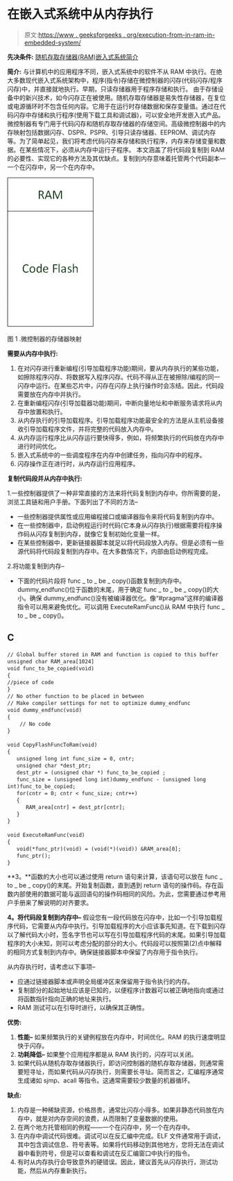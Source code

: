 # 在嵌入式系统中从内存执行

> 原文:[https://www . geeksforgeeks . org/execution-from-in-ram-in-embedded-system/](https://www.geeksforgeeks.org/execution-from-ram-in-embedded-systems/)

**先决条件:** [随机存取存储器(RAM)](https://www.geeksforgeeks.org/random-access-memory-ram/)[嵌入式系统简介](https://www.geeksforgeeks.org/introduction-of-embedded-systems-set-1/)

**简介:**
与计算机中的应用程序不同，嵌入式系统中的软件不从 RAM 中执行。在绝大多数现代嵌入式系统架构中，程序(指令)存储在微控制器的闪存(代码闪存/程序闪存)中，并直接就地执行。早期，只读存储器用于程序存储和执行。
由于存储设备中的新兴技术，如今闪存正在被使用。随机存取存储器是易失性存储器，在复位或电源循环时不包含任何内容。它用于在运行时存储数据和保存变量值。通过在代码闪存中存储和执行程序(使用下载工具和调试器)，可以安全地开发嵌入式产品。微控制器有专门用于代码闪存和随机存取存储器的存储空间。高级微控制器中的内存映射包括数据闪存、DSPR、PSPR、引导只读存储器、EEPROM、调试内存等。为了简单起见，我们将考虑代码闪存来存储和执行程序，内存来存储变量和数据。在某些情况下，必须从内存中运行子程序。
本文涵盖了将代码段复制到 RAM 的必要性、实现它的各种方法及其优缺点。复制到内存意味着托管两个代码副本—一个在闪存中，另一个在内存中。

![](img/b2eb0197aa5cabd9f829fa2e3853fdb3.png)

图 1 .微控制器的存储器映射

**需要从内存中执行:**

1.  在对闪存进行重新编程(引导加载程序功能)期间，要从内存执行的某些功能，如擦除程序闪存、将数据写入程序闪存。代码不得从正在被擦除/编程的同一闪存中运行。在某些芯片中，闪存在闪存上执行操作时会冻结。因此，代码段需要放在内存中并执行。
2.  在重新编程闪存(引导加载器功能)期间，中断向量地址和中断服务请求将从内存中放置和执行。
3.  从内存执行的引导加载程序。引导加载程序功能最安全的方法是从主机设备接收引导加载程序文件，并将完整的代码放入内存中。
4.  从内存运行程序比从闪存运行要快得多，例如，将频繁执行的代码放在内存中进行时间优化。
5.  嵌入式系统中的一些调度程序在内存中创建任务，指向闪存中的程序。
6.  闪存操作正在进行时，从内存运行应用程序。

**复制代码段并从内存中执行:**

1.一些控制器提供了一种非常直接的方法来将代码复制到内存中。你所需要的是，浏览工具链和用户手册。下面列出了不同的方法–

*   一些控制器提供属性或应用编程接口或编译器指令来将代码复制到内存中。
*   在一些控制器中，启动例程运行时代码(它本身从闪存执行)根据需要将程序操作码从闪存复制到内存，就像它复制初始化变量一样。
*   在某些控制器中，更新链接器脚本就足以将代码段放入内存。但是必须有一些源代码将代码段复制到内存中。在大多数情况下，内部由启动例程完成。

2.将功能复制到内存–

*   下面的代码片段将 func _ to _ be _ copy()函数复制到内存中。dummy_endfunc()位于函数的末尾，用于确定 func _ to _ be _ copy()的大小。确保 dummy_endfunc()没有被编译器优化。像“#pragma”这样的编译器指令可以用来避免优化。可以调用 ExecuteRamFunc()从 RAM 中执行 func _ to _ be _ copy()。

## C

```
// Global buffer stored in RAM and function is copied to this buffer 
unsigned char RAM_area[1024] 
void func_to_be_copied(void)
{
//piece of code
}
// No other function to be placed in between
// Make compiler settings for not to optimize dummy_endfunc
void dummy_endfunc(void)
{
    // No code
}

void CopyFlashFuncToRam(void)
{
   unsigned long int func_size = 0, cntr;
   unsigned char *dest_ptr;
   dest_ptr = (unsigned char *) func_to_be_copied ;  
   func_size = (unsigned long int)dummy_endfunc - (unsigned long int)func_to_be_copied;
   for(cntr = 0; cntr < func_size; cntr++)
   {
      RAM_area[cntr] = dest_ptr[cntr]; 
   }   
}

void ExecuteRamFunc(void)
{
   void(*func_ptr)(void) = (void(*)(void)) &RAM_area[0];
   func_ptr();  
}
```

**3。**函数的大小也可以通过使用 return 语句来计算，该语句可以放在 func _ to _ be _ copy()的末尾。开始复制函数，直到遇到 return 语句的操作码。存在函数内部使用的数据可能与返回语句的操作码相同的风险。为此，您需要通过参考用户手册来了解说明的对齐要求。

**4。将代码段复制到内存中–**
假设您有一段代码放在闪存中，比如一个引导加载程序代码，它需要从内存中执行。引导加载程序的大小应该事先知道。在下载到闪存以了解代码大小时，签名字节也可以写在引导加载程序代码的末尾。如果引导加载程序的大小未知，则可以考虑分配的部分的大小。代码段可以按照第(2)点中解释的相同方式复制到内存中。确保链接器脚本中保留了内存用于指令执行。

从内存执行时，请考虑以下事项–

*   应通过链接器脚本或声明全局缓冲区来保留用于指令执行的内存。
*   复制部分的起始地址应该是已知的，以便程序计数器可以被正确地指向或通过将函数指针指向正确的地址来执行。
*   RAM 测试可以在引导时进行，以确保其正确性。

**优势:**

1.  **性能–**
    如果频繁执行的关键例程放在内存中，时间优化。RAM 的执行速度明显快于闪存。
2.  **功耗降低–**
    如果整个应用程序都是从 RAM 执行的，闪存可以关闭。
3.  如果代码从随机存取存储器执行，即访问控制器的随机存取存储器，则通常需要短寻址，而如果代码从闪存执行，则需要长寻址。简而言之，汇编程序通常生成诸如 sjmp、acall 等指令。这通常需要较少数量的机器循环。

**缺点:**

1.  内存是一种稀缺资源，价格昂贵，通常比闪存小得多。如果非静态代码放在内存中，就是对内存空间的浪费，从而限制了变量数据的使用。
2.  在两个地方托管相同的例程——一个在闪存中，另一个在内存中。
3.  在内存中调试代码很难。调试可以在反汇编中完成。ELF 文件通常用于调试，其中包含调试信息、符号表等。如果将代码移动到其他地方，您将无法在调试器中看到符号，但是可以查看和调试在反汇编窗口中执行的指令。
4.  有时从内存执行会导致意外的硬错误。因此，建议首先从闪存执行，测试功能，然后从内存重新执行。